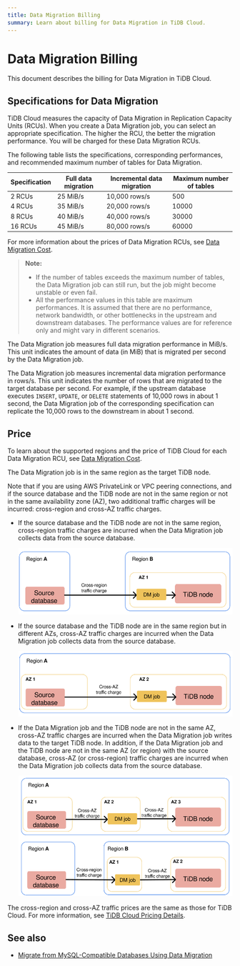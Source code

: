 ```yaml
---
title: Data Migration Billing
summary: Learn about billing for Data Migration in TiDB Cloud.
---
```


# Data Migration Billing

This document describes the billing for Data Migration in TiDB Cloud.

## Specifications for Data Migration

TiDB Cloud measures the capacity of Data Migration in Replication Capacity Units (RCUs). When you create a Data Migration job, you can select an appropriate specification. The higher the RCU, the better the migration performance. You will be charged for these Data Migration RCUs.

The following table lists the specifications, corresponding performances, and recommended maximum number of tables for Data Migration.

| Specification | Full data migration | Incremental data migration | Maximum number of tables |
|---------------|---------------------|----------------------------|-----------------------|
| 2 RCUs  | 25 MiB/s | 10,000 rows/s | 500   |
| 4 RCUs  | 35 MiB/s | 20,000 rows/s | 10000 |
| 8 RCUs  | 40 MiB/s | 40,000 rows/s | 30000 |
| 16 RCUs | 45 MiB/s | 80,000 rows/s | 60000 |

For more information about the prices of Data Migration RCUs, see [Data Migration Cost](https://www.pingcap.com/tidb-dedicated-pricing-details/#dm-cost).

> **Note:**
>
> - If the number of tables exceeds the maximum number of tables, the Data Migration job can still run, but the job might become unstable or even fail.
> - All the performance values in this table are maximum performances. It is assumed that there are no performance, network bandwidth, or other bottlenecks in the upstream and downstream databases. The performance values are for reference only and might vary in different scenarios.

The Data Migration job measures full data migration performance in MiB/s. This unit indicates the amount of data (in MiB) that is migrated per second by the Data Migration job.

The Data Migration job measures incremental data migration performance in rows/s. This unit indicates the number of rows that are migrated to the target database per second. For example, if the upstream database executes `INSERT`, `UPDATE`, or `DELETE` statements of 10,000 rows in about 1 second, the Data Migration job of the corresponding specification can replicate the 10,000 rows to the downstream in about 1 second.

## Price

To learn about the supported regions and the price of TiDB Cloud for each Data Migration RCU, see [Data Migration Cost](https://www.pingcap.com/tidb-cloud-pricing-details/#dm-cost).

The Data Migration job is in the same region as the target TiDB node.

Note that if you are using AWS PrivateLink or VPC peering connections, and if the source database and the TiDB node are not in the same region or not in the same availability zone (AZ), two additional traffic charges will be incurred: cross-region and cross-AZ traffic charges.

- If the source database and the TiDB node are not in the same region, cross-region traffic charges are incurred when the Data Migration job collects data from the source database.

    ![Cross-region traffic charges](/media/tidb-cloud/dm-billing-cross-region-fees.png)

- If the source database and the TiDB node are in the same region but in different AZs, cross-AZ traffic charges are incurred when the Data Migration job collects data from the source database.

    ![Cross-AZ traffic charges](/media/tidb-cloud/dm-billing-cross-az-fees.png)

- If the Data Migration job and the TiDB node are not in the same AZ, cross-AZ traffic charges are incurred when the Data Migration job writes data to the target TiDB node. In addition, if the Data Migration job and the TiDB node are not in the same AZ (or region) with the source database, cross-AZ (or cross-region) traffic charges are incurred when the Data Migration job collects data from the source database.

    ![Cross-region and cross-AZ traffic charges](/media/tidb-cloud/dm-billing-cross-region-and-az-fees.png)

The cross-region and cross-AZ traffic prices are the same as those for TiDB Cloud. For more information, see [TiDB Cloud Pricing Details](https://en.pingcap.com/tidb-cloud-pricing-details/).

## See also

- [Migrate from MySQL-Compatible Databases Using Data Migration](/tidb-cloud/migrate-from-mysql-using-data-migration.md)
